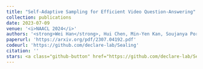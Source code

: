 ```yaml
---
title: "Self-Adaptive Sampling for Efficient Video Question-Answering"
collection: publications
date: 2023-07-09
venue: '<i>NAACL 2024</i>'
authors: '<strong>Wei Han</strong>, Hui Chen, Min-Yen Kan, Soujanya Poria'
paperurl: 'https://arxiv.org/pdf/2307.04192.pdf'
codeurl: 'https://github.com/declare-lab/Sealing'
citation: ''
stars: <a class="github-button" href="https://github.com/declare-lab/Sealing" data-icon="octicon-star" data-show-count="true" aria-label="Star declare-lab/Sealing on GitHub">Star</a>
---
```

